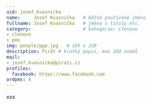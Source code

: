 ```yaml
---
uid: josef.kvasnicka
name:     Josef Kvasnička  	# běžně používáné jméno
fullname: Josef Kvasnička  	# jméno s tituly etc.
category:                   # kategorie: clenove
- clenove
- pms
img: people/ppp.jpg   # 165 x 220
description: Pirát # kratký popis, max 160 znaků
mail:
- josef.kvasnicka@pirati.cz
profiles:
  facebook: https://www.facebook.com
ordpms: 4
---
```


xxx
